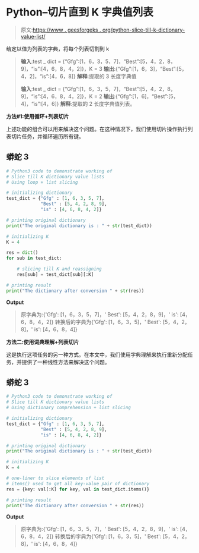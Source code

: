 # Python–切片直到 K 字典值列表

> 原文:[https://www . geesforgeks . org/python-slice-till-k-dictionary-value-list/](https://www.geeksforgeeks.org/python-slice-till-k-dictionary-value-lists/)

给定以值为列表的字典，将每个列表切割到 k

> **输入**:test _ dict = {“Gfg”:[1，6，3，5，7]，“Best”:[5，4，2，8，9]，“is”:[4，6，8，4，2]}，K = 3
> **输出**:{“Gfg”:[1，6，3]，“Best”:[5，4，2]，“is”:[4，6，8]}
> **解释**:提取的 3 长度字典值
> 
> **输入**:test _ dict = {“Gfg”:[1，6，3，5，7]，“Best”:[5，4，2，8，9]，“is”:[4，6，8，4，2]}，K = 2
> **输出**:{“Gfg”:[1，6]，“Best”:[5，4]，“is”:[4，6]}
> **解释**:提取的 2 长度字典值列表。

**方法#1:使用循环+列表切片**

上述功能的组合可以用来解决这个问题。在这种情况下，我们使用切片操作执行列表切片任务，并循环遍历所有键。

## 蟒蛇 3

```py
# Python3 code to demonstrate working of 
# Slice till K dictionary value lists
# Using loop + list slicing 

# initializing dictionary
test_dict = {"Gfg" : [1, 6, 3, 5, 7], 
             "Best" : [5, 4, 2, 8, 9],
             "is" : [4, 6, 8, 4, 2]}

# printing original dictionary
print("The original dictionary is : " + str(test_dict))

# initializing K 
K = 4

res = dict()
for sub in test_dict:

    # slicing till K and reassigning
    res[sub] = test_dict[sub][:K]

# printing result 
print("The dictionary after conversion " + str(res)) 
```

**Output**

> 原字典为:{'Gfg': [1，6，3，5，7]，' Best': [5，4，2，8，9]，' is': [4，6，8，4，2]}
> 转换后的字典为{'Gfg': [1，6，3，5]，' Best': [5，4，2，8]，' is': [4，6，8，4]}

**方法二:使用词典理解+列表切片**

这是执行这项任务的另一种方式。在本文中，我们使用字典理解来执行重新分配任务，并提供了一种线性方法来解决这个问题。

## 蟒蛇 3

```py
# Python3 code to demonstrate working of 
# Slice till K dictionary value lists
# Using dictionary comprehension + list slicing

# initializing dictionary
test_dict = {"Gfg" : [1, 6, 3, 5, 7],
             "Best" : [5, 4, 2, 8, 9], 
             "is" : [4, 6, 8, 4, 2]}

# printing original dictionary
print("The original dictionary is : " + str(test_dict))

# initializing K 
K = 4

# one-liner to slice elements of list 
# items() used to get all key-value pair of dictionary
res = {key: val[:K] for key, val in test_dict.items()}

# printing result 
print("The dictionary after conversion " + str(res)) 
```

**Output**

> 原字典为:{'Gfg': [1，6，3，5，7]，' Best': [5，4，2，8，9]，' is': [4，6，8，4，2]}
> 转换后的字典为{'Gfg': [1，6，3，5]，' Best': [5，4，2，8]，' is': [4，6，8，4]}